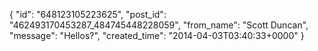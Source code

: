  {
   "id": "648123105223625",
   "post_id": "462493170453287_484745448228059",
   "from_name": "Scott Duncan",
   "message": "Hellos?",
   "created_time": "2014-04-03T03:40:33+0000"
 }
